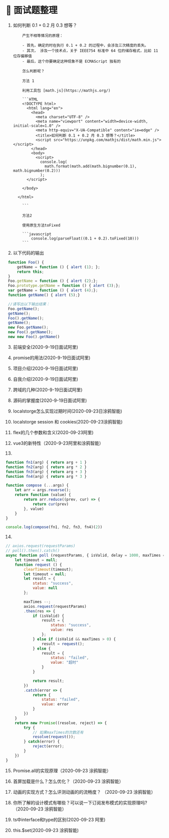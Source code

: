 <!--
 * @Author: DuYa
 * @LastEditors: DuYa
 -->

# 💯 面试题整理

1.  如何判断 0.1 + 0.2 月 0.3 想等？

            产生不相等情况的原理：

            - 首先，确定的时在执行 0.1 + 0.2 的过程中，会涉及三次精度的丢失。
            - 其次， 涉及一个技术点，关于 IEEE754 标准中 64 位的储存格式，比如 11 位存偏移值
            - 最后，这个你要确定这种现象不是 ECMAScript 独有的

            怎么判断呢？

            方法 1

            利用工具包 [math.js](https://mathjs.org/)

            ```HTML
            <!DOCTYPE html>
              <html lang="en">
                <head>
                  <meta charset="UTF-8" />
                  <meta name="viewport" content="width=device-width, initial-scale=1.0" />
                  <meta http-equiv="X-UA-Compatible" content="ie=edge" />
                  <title>如何判断 0.1 + 0.2 月 0.3 想等？</title>
                  <script src="https://unpkg.com/mathjs/dist/math.min.js"></script>
                </head>
                <body>
                  <script>
                    console.log(
                      math.format(math.add(math.bignumber(0.1), math.bignumber(0.2)))
                    );
              </script>

            </body>

          </html>

            ```

            方法2

            使用原生方法toFixed

            ```javascript
                console.log(parseFloat((0.1 + 0.2).toFixed(10)))
            ```
2. 以下代码的输出
```javascript
 function Foo() {
     getName = function () { alert (1); };
     return this;
 }
 Foo.getName = function () { alert (2);};
 Foo.prototype.getName = function () { alert (3);};
 var getName = function () { alert (4);};
 function getName() { alert (5);}

 //请写出以下输出结果：
 Foo.getName();
 getName();
 Foo().getName();
 getName();
 new Foo.getName();
 new Foo().getName();
 new new Foo().getName()
```

3. 前端安全(2020-9-19日面试阿里)

4. promise的用法(2020-9-19日面试阿里)

5. 项目介绍(2020-9-19日面试阿里)

6. 自我介绍(2020-9-19日面试阿里)

7. 跨域的几种(2020-9-19日面试阿里)

8. 源码的掌握度(2020-9-19日面试阿里)

9. localstorge怎么实现过期时间(2020-09-23日涂鸦智能)

10. localstorge session 和 cookies(2020-09-23涂鸦智能)

11. flex的几个参数和含义(2020-09-23阿里)

12. vue3的新特性（2020-9-23阿里和涂鸦智能）

13.
```javascript
function fn1(arg) { return arg + 1 }
function fn2(arg) { return arg * 2 }
function fn3(arg) { return arg + 3 }
function fn4(arg) { return arg * 3 }

function compose (...args) {
    let arr = args.reverse();
    return function (value) {
        return arr.reduce((prev, cur) => {
            return cur(prev)
        }, value)
    }
}

console.log(compose(fn1, fn2, fn3, fn4)(2))
``` 

14.
```js
// axios.request(requestParams)
// poll().then().catch()
async function poll (requestParams, { isValid, delay = 1000, maxTimes = 1 }) {
    let timeout = null;
    function request () {
        clearTimeout(timeout);
        let timeout = null;
        let result = {
            status: "success",
            value: null
        };

        maxTimes --;
        axios.request(requestParams)
        .then(res => {
            if (isValid) {
                result = {
                    status: "success",
                    value: res
                };
            } else if (isValid && maxTimes > 0) {
                result = request();
            } else {
                result = {
                    status: "failed",
                    value: "超时"
                }
            }

            return result;
        })
        .catch(error => {
            return {
                status: "failed",
                value: error
            }
        })
    }
    return new Promise((resolve, reject) => {
        try {
            // 如果maxTimes的次数还有
            resolve(request());
        } catch(error) {
            reject(error);
        }
    })
}

```
15. Promise.all的实现原理（2020-09-23 涂鸦智能）

16. 首屏加载是什么？怎么优化？（2020-09-23 涂鸦智能）

17. 动画的实现方式？怎么评测动画的的流畅度？ （2020-09-23 涂鸦智能）

18. 你所了解的设计模式有哪些？可以说一下订阅发布模式的实现原理吗?（2020-09-23 涂鸦智能）

19. ts中interface和type的区别(2020-09-23 阿里)

20. this.$set(2020-09-23 涂鸦智能)
